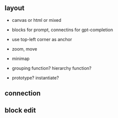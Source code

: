 ## layout
- canvas or html or mixed
- blocks for prompt, connectins for gpt-completion
- use top-left corner as anchor
- zoom, move
- minimap

- grouping function? hierarchy function?
- prototype? instantiate?

## connection

## block edit
